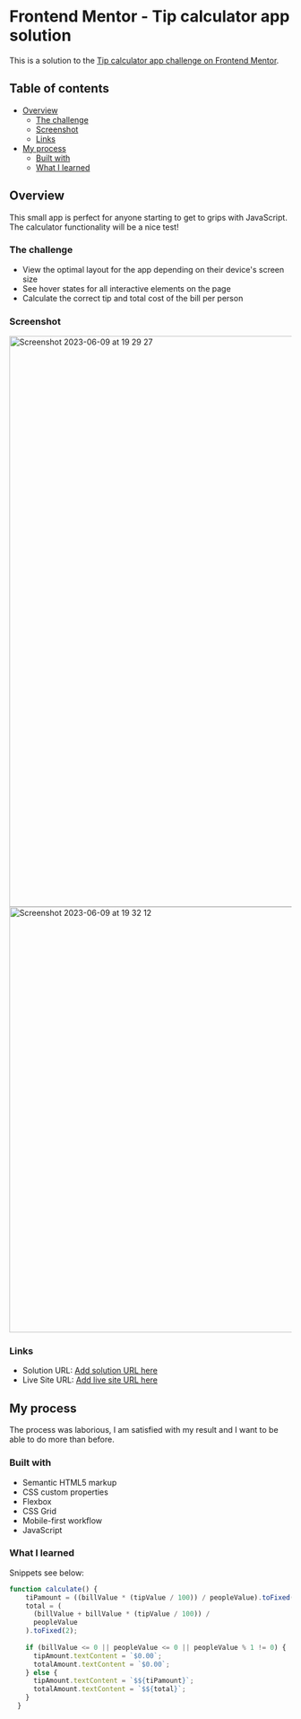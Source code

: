 # Frontend Mentor - Tip calculator app solution

This is a solution to the [Tip calculator app challenge on Frontend Mentor](https://www.frontendmentor.io/challenges/tip-calculator-app-ugJNGbJUX). 

## Table of contents

- [Overview](#overview)
  - [The challenge](#the-challenge)
  - [Screenshot](#screenshot)
  - [Links](#links)
- [My process](#my-process)
  - [Built with](#built-with)
  - [What I learned](#what-i-learned)

## Overview
This small app is perfect for anyone starting to get to grips with JavaScript. The calculator functionality will be a nice test!

### The challenge

- View the optimal layout for the app depending on their device's screen size
- See hover states for all interactive elements on the page
- Calculate the correct tip and total cost of the bill per person

### Screenshot

<img width="1018" alt="Screenshot 2023-06-09 at 19 29 27" src="https://github.com/mariamo101/Tip-Calculator/assets/117212859/c33e8dd4-f3f5-45e2-8e5d-2f1ead43fdf6">

<img width="759" alt="Screenshot 2023-06-09 at 19 32 12" src="https://github.com/mariamo101/Tip-Calculator/assets/117212859/89422258-5b74-4b11-88b5-ca86aa67cf13">


### Links

- Solution URL: [Add solution URL here](https://www.frontendmentor.io/challenges/tip-calculator-app-ugJNGbJUX)
- Live Site URL: [Add live site URL here](https://your-live-site-url.com)

## My process

The process was laborious, I am satisfied with my result and I want to be able to do more than before.

### Built with

- Semantic HTML5 markup
- CSS custom properties
- Flexbox
- CSS Grid
- Mobile-first workflow
- JavaScript


### What I learned

Snippets see below:

```js
function calculate() {
    tiPamount = ((billValue * (tipValue / 100)) / peopleValue).toFixed(2);
    total = (
      (billValue + billValue * (tipValue / 100)) /
      peopleValue
    ).toFixed(2);
  
    if (billValue <= 0 || peopleValue <= 0 || peopleValue % 1 != 0) {
      tipAmount.textContent = `$0.00`;
      totalAmount.textContent = `$0.00`;
    } else {
      tipAmount.textContent = `$${tiPamount}`;
      totalAmount.textContent = `$${total}`;
    }
  }
```




